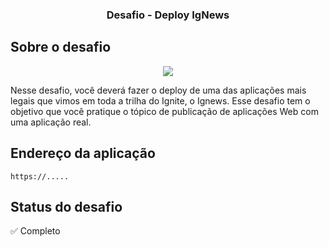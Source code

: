 <h3 align="center">
  Desafio - Deploy IgNews
</h2>

## Sobre o desafio

<p align="center">
  <img src="https://ibb.co/yNwSLsn" />
</p>

Nesse desafio, você deverá fazer o deploy de uma das aplicações mais legais que vimos em toda a trilha do Ignite, o Ignews. Esse desafio tem o objetivo que você pratique o tópico de publicação de aplicações Web com uma aplicação real.

## Endereço da aplicação

`https://.....`

## Status do desafio

✅ Completo
